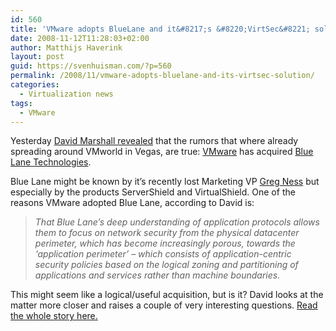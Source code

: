 ```yaml
---
id: 560
title: 'VMware adopts BlueLane and it&#8217;s &#8220;VirtSec&#8221; solution'
date: 2008-11-12T11:28:03+02:00
author: Matthijs Haverink
layout: post
guid: https://svenhuisman.com/?p=560
permalink: /2008/11/vmware-adopts-bluelane-and-its-virtsec-solution/
categories:
  - Virtualization news
tags:
  - VMware
---
```

Yesterday <a href="https://www.virtual-strategy.com/Features/The-Rumor-Is-True-But-Why-The-Secrecy.html" target="_blank">David Marshall revealed</a> that the rumors that where already spreading around VMworld in Vegas, are true: <a href="https://www.vmware.com" target="_blank">VMware</a> has acquired <a href="https://www.bluelane.com/" target="_blank">Blue Lane Technologies</a>.

Blue Lane might be known by it&#8217;s recently lost Marketing VP <a href="https://gregness.wordpress.com/" target="_blank">Greg Ness</a> but especially by the products ServerShield and VirtualShield. One of the reasons VMware adopted Blue Lane, according to David is:

> _That Blue Lane&#8217;s deep understanding of application protocols allows them to focus on network security from the physical datacenter perimeter, which has become increasingly porous, towards the ‘application perimeter&#8217; &#8211; which consists of application-centric security policies based on the logical zoning and partitioning of applications and services rather than machine boundaries._

This might seem like a logical/useful acquisition, but is it? David looks at the matter more closer and raises a couple of very interesting questions. <a href="https://www.virtual-strategy.com/Features/The-Rumor-Is-True-But-Why-The-Secrecy.html" target="_blank">Read the whole story here.</a>